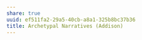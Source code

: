 ```yaml
---
share: true
uuid: ef511fa2-29a5-40cb-a8a1-325b8bc37b36
title: Archetypal Narratives (Addison)
---
```

